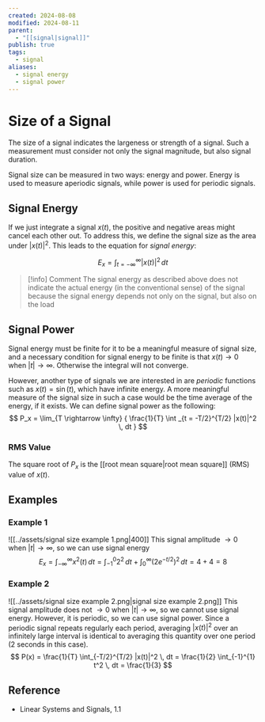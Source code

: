 ```yaml
---
created: 2024-08-08
modified: 2024-08-11
parent:
  - "[[signal|signal]]"
publish: true
tags:
  - signal
aliases:
  - signal energy
  - signal power
---
```

# Size of a Signal

The size of a signal indicates the largeness or strength of a signal. Such a measurement must consider not only the signal magnitude, but also signal duration.

Signal size can be measured in two ways: energy and power. Energy is used to measure aperiodic signals, while power is used for periodic signals.

## Signal Energy

If we just integrate a signal $x(t)$, the positive and negative areas might cancel each other out. To address this, we define the signal size as the area under $|x(t)|^2$. This leads to the equation for *signal energy*:

$$
E_x = \int_{t = -\infty}^\infty |x(t)|^2 \, dt 
$$
> [!info] Comment
> The signal energy as described above does not indicate the actual energy (in the conventional sense) of the signal because the signal energy depends not only on the signal, but also on the load
## Signal Power

Signal energy must be finite for it to be a meaningful measure of signal size, and a necessary condition for signal energy to be finite is that $x(t) \to 0$ when $|t| \to \infty$. Otherwise the integral will not converge.

However, another type of signals we are interested in are *periodic* functions such as $x(t) = \sin(t)$, which have infinite energy. A more meaningful measure of the signal size in such a case would be the time average of the
energy, if it exists. We can define signal power as the following:
$$
P_x = \lim_{T \rightarrow \infty} { \frac{1}{T} \int _{t = -T/2}^{T/2} |x(t)|^2 \, dt } 
$$

### RMS Value
The square root of $P_x$ is the [[root mean square|root mean square]] (RMS) value of $x(t)$.

## Examples
### Example 1
![[../assets/signal size example 1.png|400]]
This signal amplitude $\to 0$ when $|t| \to \infty$, so we can use signal energy
$$
E_x = \int_{-\infty}^{\infty} x^2(t) \, dt = \int_{-1}^{0} 2^2 \, dt + \int_{0}^{\infty} (2e^{-t/2})^2 \, dt = 4 + 4 = 8
$$
### Example 2
![[../assets/signal size example 2.png|signal size example 2.png]]
This signal amplitude does not $\to 0$ when $|t| \to \infty$, so we cannot use signal energy. However, it is periodic, so we can use signal power. Since a periodic signal repeats regularly each period, averaging $|x(t)|^2$ over an infinitely large interval is identical to averaging this quantity over one period (2 seconds in this case).
$$
P(x) = \frac{1}{T} \int_{-T/2}^{T/2} |x(t)|^2 \, dt = \frac{1}{2} \int_{-1}^{1} t^2 \, dt = \frac{1}{3}
$$

## Reference
- Linear Systems and Signals, 1.1